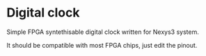 # Digital clock
Simple FPGA syntethisable digital clock written for Nexys3 system.

It should be compatible with most FPGA chips, just edit the pinout.
